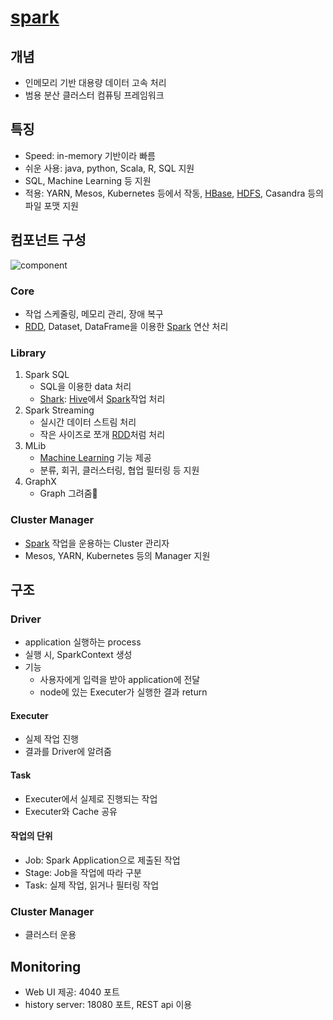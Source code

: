 # [spark](../Terms/Terms.md#Spark)
## 개념
- 인메모리 기반 대용량 데이터 고속 처리
- 범용 분산 클러스터 컴퓨팅 프레임워크

## 특징
- Speed: in-memory 기반이라 빠름
- 쉬운 사용: java, python, Scala, R, SQL 지원
- SQL, Machine Learning 등 지원
- 적용: YARN, Mesos, Kubernetes 등에서 작동, [HBase](../Terms/Terms.md#HBase), [HDFS](../Terms/Terms.md#HDFS), Casandra 등의 파일 포맷 지원

## 컴포넌트 구성
![component](http://cfile25.uf.tistory.com/image/2140BE3C555DFB51305898)
### Core
- 작업 스케줄링, 메모리 관리, 장애 복구
- [RDD](../Terms/Terms.md#RDD), Dataset, DataFrame을 이용한 [Spark](../Terms/Terms.md#Spark) 연산 처리

### Library
1. Spark SQL
    - SQL을 이용한 data 처리
    - [Shark](../Terms/Terms.md#Shark): [Hive](../Terms/Terms.md#Hive)에서 [Spark](../Terms/Terms.md#Spark)작업 처리
1. Spark Streaming
    - 실시간 데이터 스트림 처리
    - 작은 사이즈로 쪼개 [RDD](../Terms/Terms.md#RDD)처럼 처리
1. MLib
    - [Machine Learning](../Terms/Terms.md#MachineLearning) 기능 제공
    - 분류, 회귀, 클러스터링, 협업 필터링 등 지원
1. GraphX
    - Graph 그려줌

### Cluster Manager
- [Spark](../Terms/Terms.md#Spark) 작업을 운용하는 Cluster 관리자
- Mesos, YARN, Kubernetes 등의 Manager 지원

## 구조
### Driver
- application 실행하는 process
- 실행 시, SparkContext 생성
- 기능
    - 사용자에게 입력을 받아 application에 전달
    - node에 있는 Executer가 실행한 결과 return

#### Executer
- 실제 작업 진행
- 결과를 Driver에 알려줌

#### Task
- Executer에서 실제로 진행되는 작업
- Executer와 Cache 공유

#### 작업의 단위
- Job: Spark Application으로 제출된 작업
- Stage: Job을 작업에 따라 구분
- Task: 실제 작업, 읽거나 필터링 작업

### Cluster Manager
- 클러스터 운용

## Monitoring
- Web UI 제공: 4040 포트
- history server: 18080 포트, REST api 이용

